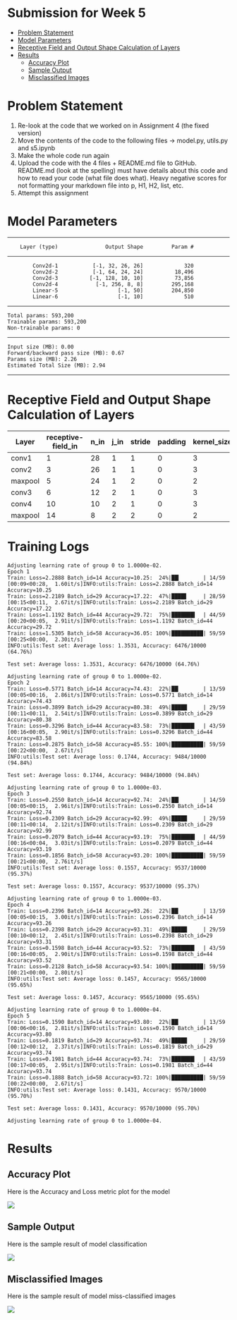 # Submission for Week 5
- [Problem Statement](#Problem-Statement)
- [Model Parameters](#Model-Parameters)
- [Receptive Field and Output Shape Calculation of Layers](#Receptive-Field-and-Output-Shape-Calculation-of-Layers)
- [Results](#Results)
    * [Accuracy Plot](#Accuracy-Plot)
    * [Sample Output](#Sample-Output)
    * [Misclassified Images](#Misclassified-Images)



# Problem Statement

1. Re-look at the code that we worked on in Assignment 4 (the fixed version)
2. Move the contents of the code to the following files -> model.py, utils.py and s5.ipynb
3. Make the whole code run again
4. Upload the code with the 4 files + README.md file to GitHub. README.md (look at the spelling) must have details about this code and how to read your code (what file does what). Heavy negative scores for not formatting your markdown file into p, H1, H2, list, etc.
5. Attempt this assignment


# Model Parameters

----------------------------------------------------------------
        Layer (type)               Output Shape         Param #
----------------------------------------------------------------
            Conv2d-1           [-1, 32, 26, 26]             320
            Conv2d-2           [-1, 64, 24, 24]          18,496
            Conv2d-3          [-1, 128, 10, 10]          73,856
            Conv2d-4            [-1, 256, 8, 8]         295,168
            Linear-5                   [-1, 50]         204,850
            Linear-6                   [-1, 10]             510

----------------------------------------------------------------
    Total params: 593,200
    Trainable params: 593,200
    Non-trainable params: 0
----------------------------------------------------------------
    Input size (MB): 0.00
    Forward/backward pass size (MB): 0.67
    Params size (MB): 2.26
    Estimated Total Size (MB): 2.94
----------------------------------------------------------------

# Receptive Field and Output Shape Calculation of Layers


Layer |  receptive-field_in |  n_in |   j_in |   stride |  padding |  kernel_size  | recptive-field out | n_out |  j_out   
--- | --- | --- | --- |--- |--- |--- |--- |--- |--- |
conv1 |  1 |  28|  1 |  1 |  0 |  3 |  3 |  26 | 1  | 
conv2 |  3  | 26 | 1  | 1  | 0 |  3  | 5  | 24 | 1  | 
maxpool |5 |  24 | 1 |  2 |  0 |  2  | 6  | 12 | 2  | 
conv3 |  6 |  12|  2 |  1 |  0 |  3  | 10 | 10 | 2  | 
conv4 |  10 | 10| 2  | 1  | 0  | 3  | 14 | 8|   2  |
maxpool| 14 | 8 |  2 |  2 |  0|   2|   16|  4 |  4|   



# Training Logs


    Adjusting learning rate of group 0 to 1.0000e-02.
    Epoch 1
    Train: Loss=2.2888 Batch_id=14 Accuracy=10.25:  24%|██▎       | 14/59 [00:09<00:28,  1.60it/s]INFO:utils:Train: Loss=2.2888 Batch_id=14 Accuracy=10.25
    Train: Loss=2.2189 Batch_id=29 Accuracy=17.22:  47%|████▋     | 28/59 [00:15<00:11,  2.67it/s]INFO:utils:Train: Loss=2.2189 Batch_id=29 Accuracy=17.22
    Train: Loss=1.1192 Batch_id=44 Accuracy=29.72:  75%|███████▍  | 44/59 [00:20<00:05,  2.91it/s]INFO:utils:Train: Loss=1.1192 Batch_id=44 Accuracy=29.72
    Train: Loss=1.5305 Batch_id=58 Accuracy=36.05: 100%|██████████| 59/59 [00:25<00:00,  2.30it/s]
    INFO:utils:Test set: Average loss: 1.3531, Accuracy: 6476/10000 (64.76%)

    Test set: Average loss: 1.3531, Accuracy: 6476/10000 (64.76%)

    Adjusting learning rate of group 0 to 1.0000e-02.
    Epoch 2
    Train: Loss=0.5771 Batch_id=14 Accuracy=74.43:  22%|██▏       | 13/59 [00:05<00:16,  2.86it/s]INFO:utils:Train: Loss=0.5771 Batch_id=14 Accuracy=74.43
    Train: Loss=0.3899 Batch_id=29 Accuracy=80.38:  49%|████▉     | 29/59 [00:11<00:11,  2.54it/s]INFO:utils:Train: Loss=0.3899 Batch_id=29 Accuracy=80.38
    Train: Loss=0.3296 Batch_id=44 Accuracy=83.58:  73%|███████▎  | 43/59 [00:16<00:05,  2.90it/s]INFO:utils:Train: Loss=0.3296 Batch_id=44 Accuracy=83.58
    Train: Loss=0.2875 Batch_id=58 Accuracy=85.55: 100%|██████████| 59/59 [00:22<00:00,  2.67it/s]
    INFO:utils:Test set: Average loss: 0.1744, Accuracy: 9484/10000 (94.84%)

    Test set: Average loss: 0.1744, Accuracy: 9484/10000 (94.84%)

    Adjusting learning rate of group 0 to 1.0000e-03.
    Epoch 3
    Train: Loss=0.2550 Batch_id=14 Accuracy=92.74:  24%|██▎       | 14/59 [00:05<00:15,  2.96it/s]INFO:utils:Train: Loss=0.2550 Batch_id=14 Accuracy=92.74
    Train: Loss=0.2309 Batch_id=29 Accuracy=92.99:  49%|████▉     | 29/59 [00:11<00:14,  2.12it/s]INFO:utils:Train: Loss=0.2309 Batch_id=29 Accuracy=92.99
    Train: Loss=0.2079 Batch_id=44 Accuracy=93.19:  75%|███████▍  | 44/59 [00:16<00:04,  3.03it/s]INFO:utils:Train: Loss=0.2079 Batch_id=44 Accuracy=93.19
    Train: Loss=0.1856 Batch_id=58 Accuracy=93.20: 100%|██████████| 59/59 [00:21<00:00,  2.76it/s]
    INFO:utils:Test set: Average loss: 0.1557, Accuracy: 9537/10000 (95.37%)

    Test set: Average loss: 0.1557, Accuracy: 9537/10000 (95.37%)

    Adjusting learning rate of group 0 to 1.0000e-03.
    Epoch 4
    Train: Loss=0.2396 Batch_id=14 Accuracy=93.26:  22%|██▏       | 13/59 [00:05<00:15,  3.00it/s]INFO:utils:Train: Loss=0.2396 Batch_id=14 Accuracy=93.26
    Train: Loss=0.2398 Batch_id=29 Accuracy=93.31:  49%|████▉     | 29/59 [00:10<00:12,  2.45it/s]INFO:utils:Train: Loss=0.2398 Batch_id=29 Accuracy=93.31
    Train: Loss=0.1598 Batch_id=44 Accuracy=93.52:  73%|███████▎  | 43/59 [00:16<00:05,  2.90it/s]INFO:utils:Train: Loss=0.1598 Batch_id=44 Accuracy=93.52
    Train: Loss=0.2128 Batch_id=58 Accuracy=93.54: 100%|██████████| 59/59 [00:21<00:00,  2.80it/s]
    INFO:utils:Test set: Average loss: 0.1457, Accuracy: 9565/10000 (95.65%)

    Test set: Average loss: 0.1457, Accuracy: 9565/10000 (95.65%)

    Adjusting learning rate of group 0 to 1.0000e-04.
    Epoch 5
    Train: Loss=0.1590 Batch_id=14 Accuracy=93.80:  22%|██▏       | 13/59 [00:06<00:16,  2.81it/s]INFO:utils:Train: Loss=0.1590 Batch_id=14 Accuracy=93.80
    Train: Loss=0.1819 Batch_id=29 Accuracy=93.74:  49%|████▉     | 29/59 [00:12<00:12,  2.37it/s]INFO:utils:Train: Loss=0.1819 Batch_id=29 Accuracy=93.74
    Train: Loss=0.1981 Batch_id=44 Accuracy=93.74:  73%|███████▎  | 43/59 [00:17<00:05,  2.95it/s]INFO:utils:Train: Loss=0.1981 Batch_id=44 Accuracy=93.74
    Train: Loss=0.1888 Batch_id=58 Accuracy=93.72: 100%|██████████| 59/59 [00:22<00:00,  2.67it/s]
    INFO:utils:Test set: Average loss: 0.1431, Accuracy: 9570/10000 (95.70%)

    Test set: Average loss: 0.1431, Accuracy: 9570/10000 (95.70%)

    Adjusting learning rate of group 0 to 1.0000e-04.



# Results

## Accuracy Plot
Here is the Accuracy and Loss metric plot for the model 

![](images/metric_plot.png)

## Sample Output
Here is the sample result of model classification 

![](images/results.png)

## Misclassified Images
Here is the sample result of model miss-classified images

![](images/miss_classified.png)

